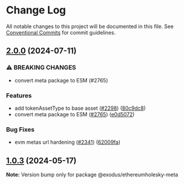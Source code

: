 # Change Log

All notable changes to this project will be documented in this file.
See [Conventional Commits](https://conventionalcommits.org) for commit guidelines.

## [2.0.0](https://github.com/ExodusMovement/assets/compare/@exodus/ethereumholesky-meta@1.0.3...@exodus/ethereumholesky-meta@2.0.0) (2024-07-11)


### ⚠ BREAKING CHANGES

* convert meta package to ESM (#2765)

### Features

* add tokenAssetType to base asset ([#2298](https://github.com/ExodusMovement/assets/issues/2298)) ([80c9dc8](https://github.com/ExodusMovement/assets/commit/80c9dc8a4d2a8614f84b66d2c9649cdf19601443))
* convert meta package to ESM ([#2765](https://github.com/ExodusMovement/assets/issues/2765)) ([e0d5072](https://github.com/ExodusMovement/assets/commit/e0d5072e1f79bf3770c88333638a7499046544de))


### Bug Fixes

* evm metas url hardening ([#2341](https://github.com/ExodusMovement/assets/issues/2341)) ([62009fa](https://github.com/ExodusMovement/assets/commit/62009fa96731fd45f1225a77cba02b3a08db9236))



## [1.0.3](https://github.com/ExodusMovement/assets/compare/@exodus/ethereumholesky-meta@1.0.2...@exodus/ethereumholesky-meta@1.0.3) (2024-05-17)

**Note:** Version bump only for package @exodus/ethereumholesky-meta
